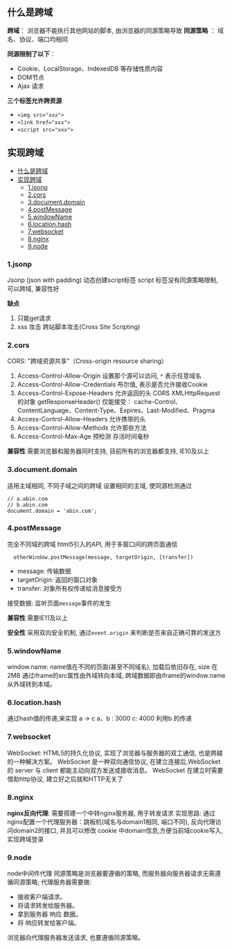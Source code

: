 ## 什么是跨域
**跨域**： 浏览器不能执行其他网站的脚本, 由浏览器的同源策略导致
**同源策略** ： 域名、协议、端口均相同

**同源限制了以下**： 
  - Cookie、LocalStorage、IndexedDB 等存储性质内容
  - DOM节点
  - Ajax 请求
  
**三个标签允许跨资源**
- `<img src="xxx">`
- `<link href="xxx">`
- `<script src="xxx">`


## 实现跨域
- [什么是跨域](#%E4%BB%80%E4%B9%88%E6%98%AF%E8%B7%A8%E5%9F%9F)
- [实现跨域](#%E5%AE%9E%E7%8E%B0%E8%B7%A8%E5%9F%9F)
  - [1.jsonp](#1jsonp)
  - [2.cors](#2cors)
  - [3.document.domain](#3documentdomain)
  - [4.postMessage](#4postmessage)
  - [5.windowName](#5windowname)
  - [6.location.hash](#6locationhash)
  - [7.websocket](#7websocket)
  - [8.nginx](#8nginx)
  - [9.node](#9node)

### 1.jsonp
Jsonp (json with padding) 
动态创建script标签
script 标签没有同源策略限制, 可以跨域, 兼容性好

**缺点** 
1. 只能get请求
2. xss 攻击 跨站脚本攻击(Cross Site Scripting)

### 2.cors
CORS: "跨域资源共享"（Cross-origin resource sharing）

  1. Access-Control-Allow-Origin
    设置那个源可以访问, `*` 表示任意域名
  2. Access-Control-Allow-Credentials
    布尔值, 表示是否允许接收Cookie
  3. Access-Control-Expose-Headers
    允许返回的头
    CORS XMLHttpRequest 的对象 getResponseHeader() 仅能接受：
    cache-Control、ContentLanguage、Content-Type、Expires、Last-Modified、Pragma
  4. Access-Control-Allow-Headers
    允许携带的头
  5. Access-Control-Allow-Methods
    允许那些方法
  6. Access-Control-Max-Age
    预检测 存活时间毫秒

**兼容性**
需要浏览器和服务器同时支持, 目前所有的浏览器都支持, IE10及以上


### 3.document.domain
适用主域相同, 不同子域之间的跨域
设置相同的主域, 使同源检测通过
```
// a.abin.com
// b.abin.com
document.domain = 'abin.com';
```

### 4.postMessage
完全不同域的跨域
html5引入的API, 用于多窗口间的跨页面通信

```
  otherWindow.postMessage(message, targetOrigin, [transfer])
```
 - message: 传输数据
 - targetOrigin: 返回的窗口对象
 - transfer: 对象所有权传递给消息接受方

接受数据: 监听页面`message`事件的发生

**兼容性**
需要IE11及以上

**安全性**
采用双向安全机制, 通过`event.origin` 来判断是否来自正确可靠的发送方

### 5.windowName
window.name: name值在不同的页面(甚至不同域名),
 加载后依旧存在, size 在2MB
通过iframe的src属性由外域转向本域,
跨域数据即由iframe的window.name从外域转到本域。

### 6.location.hash
通过hash值的传递,来实现 a -> c
a、b : 3000
c: 4000
利用b 的传递

### 7.websocket
WebSocket: HTML5的持久化协议, 实现了浏览器与服务器的双工通信, 也是跨越的一种解决方案。
WebSocket 是一种双向通信协议, 在建立连接后,WebSocket的 server 与 client 都能主动向双方发送或接收消息。
WebSocket 在建立时需要借助http协议, 建立好之后就和HTTP无关了

### 8.nginx
**nginx反向代理**: 需要搭建一个中转nginx服务器, 用于转发请求
实现思路: 通过nginx配置一个代理服务器：跳板机(域名与domain1相同, 端口不同),
反向代理访问domain2的接口, 并且可以修改 cookie 中domain信息,方便当前域cookie写入, 实现跨域登录

### 9.node
node中间件代理
同源策略是浏览器要遵循的策略, 而服务器向服务器请求无需遵循同源策略;
代理服务器需要做:
- 接收客户端请求。
- 将请求转发给服务器。
- 拿到服务器 响应 数据。
- 将 响应转发给客户端。

浏览器向代理服务器发送请求, 也要遵循同源策略。


